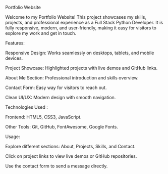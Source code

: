 Portfolio Website

Welcome to my Portfolio Website! This project showcases my skills, projects, and professional experience as a Full Stack Python Developer. It is fully responsive, modern, and user-friendly, making it easy for visitors to explore my work and get in touch.

Features:     

Responsive Design: Works seamlessly on desktops, tablets, and mobile devices.

Project Showcase: Highlighted projects with live demos and GitHub links.

About Me Section: Professional introduction and skills overview.

Contact Form: Easy way for visitors to reach out.

Clean UI/UX: Modern design with smooth navigation.

Technologies Used :

Frontend: HTML5, CSS3, JavaScript.

Other Tools: Git, GitHub, FontAwesome, Google Fonts.

Usage:

Explore different sections: About, Projects, Skills, and Contact.

Click on project links to view live demos or GitHub repositories.

Use the contact form to send a message directly.
